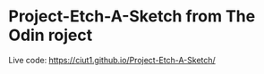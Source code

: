 # Project-Etch-A-Sketch from The Odin roject

Live code:
https://ciut1.github.io/Project-Etch-A-Sketch/
